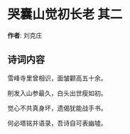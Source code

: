 # 哭囊山觉初长老  其二

**作者**: 刘克庄

## 诗词内容

雪峰寺里曾相识，面皱颧高五十余。

削发入山参最久，白头出世瘦如初。

觉心不共真身坏，遗偈犹能战手书。

何必塔铭并语录，吾诗自可表幽墟。

